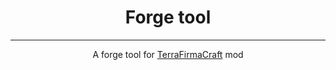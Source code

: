 <div align="center">
<h1>Forge tool</h1>
<hr>
A forge tool for <a href="https://github.com/TerraFirmaCraft/TerraFirmaCraft">TerraFirmaCraft</a> mod
</dev>
